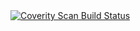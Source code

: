 <a href="https://scan.coverity.com/projects/4858">
  <img alt="Coverity Scan Build Status"
       src="https://scan.coverity.com/projects/4858/badge.svg"/>
</a>
